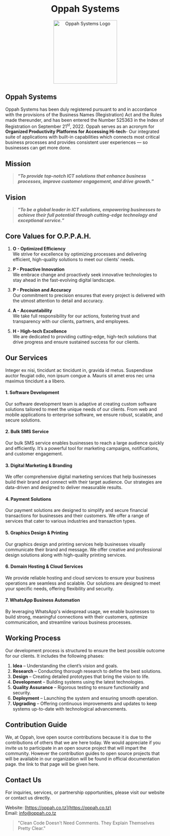 # <h1 align="center">Oppah Systems</h1>

<p align="center">
    <img src="https://oppah.co.tz/img/logo6.png" alt="Oppah Systems Logo" width="200"/>
</p>

## Oppah Systems
Oppah Systems has been duly registered pursuant to and in accordance with the provisions of the Business Names (Registration) Act and the Rules made thereunder, and has been entered the Number 525363 in the Index of Registration on September 21<sup>st</sup>, 2022.
Oppah serves as an acronym for **Organized Productivity Platforms for Accessing Hi-tech**- Our integrated suite of applications with built-in capabilities which connects most critical business processes and provides consistent user experiences — so businesses can get more done.

## Mission
> **“*To provide top-notch ICT solutions that enhance business processes, improve customer engagement, and drive growth.*”**


## Vision
> **“*To be a global leader in ICT solutions, empowering businesses to achieve their full potential through cutting-edge technology and exceptional service.*”**

## Core Values for O.P.P.A.H.

1. **O - Optimized Efficiency**  
   We strive for excellence by optimizing processes and delivering efficient, high-quality solutions to meet our clients' needs.

2. **P - Proactive Innovation**  
   We embrace change and proactively seek innovative technologies to stay ahead in the fast-evolving digital landscape.

3. **P - Precision and Accuracy**  
   Our commitment to precision ensures that every project is delivered with the utmost attention to detail and accuracy.

4. **A - Accountability**  
   We take full responsibility for our actions, fostering trust and transparency with our clients, partners, and employees.

5. **H - High-tech Excellence**  
   We are dedicated to providing cutting-edge, high-tech solutions that drive progress and ensure sustained success for our clients.


## Our Services
Integer ex nisi, tincidunt ac tincidunt in, gravida id metus. Suspendisse auctor feugiat odio, non ipsum congue a. Mauris sit amet eros nec urna maximus tincidunt a a libero.

  #### 1. Software Development
Our software development team is adaptive at creating custom software solutions tailored to meet the unique needs of our clients. From web and mobile applications to enterprise software, we ensure robust, scalable, and secure solutions.

  #### 2. Bulk SMS Service
Our bulk SMS service enables businesses to reach a large audience quickly and efficiently. It’s a powerful tool for marketing campaigns, notifications, and customer engagement.

  #### 3. Digital Marketing & Branding
We offer comprehensive digital marketing services that help businesses build their brand and connect with their target audience. Our strategies are data-driven and designed to deliver measurable results.

  #### 4. Payment Solutions
Our payment solutions are designed to simplify and secure financial transactions for businesses and their customers. We offer a range of services that cater to various industries and transaction types.

  #### 5. Graphics Design & Printing
Our graphics design and printing services help businesses visually communicate their brand and message. We offer creative and professional design solutions along with high-quality printing services.

  #### 6. Domain Hosting & Cloud Services
We provide reliable hosting and cloud services to ensure your business operations are seamless and scalable. Our solutions are designed to meet your specific needs, offering flexibility and security.

  #### 7. WhatsApp Business Automation
By leveraging WhatsApp's widespread usage, we enable businesses to build strong, meaningful connections with their customers, optimize communication, and streamline various business processes.

## Working Process
Our development process is structured to ensure the best possible outcome for our clients. It includes the following phases:

1. **Idea** – Understanding the client’s vision and goals.
2. **Research** – Conducting thorough research to define the best solutions.
3. **Design** – Creating detailed prototypes that bring the vision to life.
4. **Development** – Building systems using the latest technologies.
5. **Quality Assurance** – Rigorous testing to ensure functionality and security.
6. **Deployment** – Launching the system and ensuring smooth operation.
7. **Upgrading** – Offering continuous improvements and updates to keep systems up-to-date with technological advancements.

## Contribution Guide
We, at Oppah, love open source contributions because it is due to the contributions of others that we are here today. We would appreciate if you invite us to participate in an open source project that will impart the community. However the contribution guides to open source projects that will be available in our organization will be found in official documentation page. the link to that page will be given here.

## Contact Us
For inquiries, services, or partnership opportunities, please visit our website or contact us directly.

Website: [https://oppah.co.tz](https://oppah.co.tz)  
Email: info@oppah.co.tz

> "Clean Code Doesn't Need Comments. They Explain Themselves Pretty Clear."
